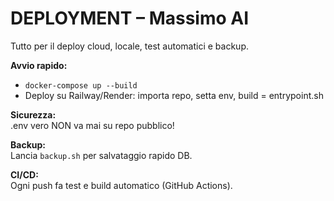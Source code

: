 # DEPLOYMENT – Massimo AI

Tutto per il deploy cloud, locale, test automatici e backup.

**Avvio rapido:**
- `docker-compose up --build`
- Deploy su Railway/Render: importa repo, setta env, build = entrypoint.sh

**Sicurezza:**  
.env vero NON va mai su repo pubblico!

**Backup:**  
Lancia `backup.sh` per salvataggio rapido DB.

**CI/CD:**  
Ogni push fa test e build automatico (GitHub Actions).
